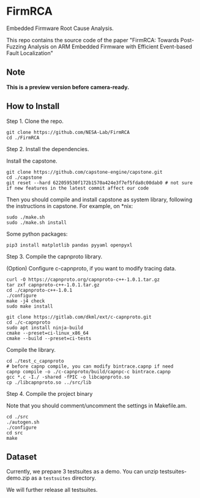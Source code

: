 # FirmRCA

Embedded Firmware Root Cause Analysis.

This repo contains the source code of the paper "FirmRCA: Towards Post-Fuzzing Analysis on ARM Embedded Firmware with Efficient Event-based Fault Localization"

## Note

**This is a preview version before camera-ready.**

## How to Install

Step 1. Clone the repo.

```shell
git clone https://github.com/NESA-Lab/FirmRCA
cd ./FirmRCA
```

Step 2. Install the dependencies.

Install the capstone.

```shell
git clone https://github.com/capstone-engine/capstone.git
cd ./capstone
git reset --hard 622059530f172b1570a424e3f7ef5fda8c00dab0 # not sure if new features in the latest commit affect our code
```

Then you should compile and install capstone as system library, following the instructions in capstone.
For example, on *nix:

```shell
sudo ./make.sh
sudo ./make.sh install
```

Some python packages:

```shell
pip3 install matplotlib pandas pyyaml openpyxl 
```

Step 3. Compile the capnproto library.

(Option) Configure c-capnproto, if you want to modify tracing data.

```shell
curl -O https://capnproto.org/capnproto-c++-1.0.1.tar.gz
tar zxf capnproto-c++-1.0.1.tar.gz
cd ./capnproto-c++-1.0.1
./configure
make -j4 check
sudo make install
```

```shell
git clone https://gitlab.com/dkml/ext/c-capnproto.git
cd ./c-capnproto
sudo apt install ninja-build
cmake --preset=ci-linux_x86_64
cmake --build --preset=ci-tests
```

Compile the library.

```shell
cd ./test_c_capnproto
# before capnp compile, you can modify bintrace.capnp if need
capnp compile -o ./c-capnproto/build/capnpc-c bintrace.capnp 
gcc *.c -I./ -shared -fPIC -o libcapnproto.so
cp ./libcapnproto.so ../src/lib
```

Step 4. Compile the project binary

Note that you should comment/uncomment the settings in Makefile.am.

```shell
cd ./src
./autogen.sh
./configure
cd src
make
```

## Dataset 

Currently, we prepare 3 testsuites as a demo. You can unzip testsuites-demo.zip as a `testsuites` directory.

We will further release all testsuites.